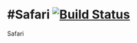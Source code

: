 #Safari [![Build Status](https://magnum.travis-ci.com/ttagit/Safari.svg?token=6Rfk5Wx9Bp4t5LmmwS1i&branch=master)](https://magnum.travis-ci.com/ttagit/Safari)
======

Safari
